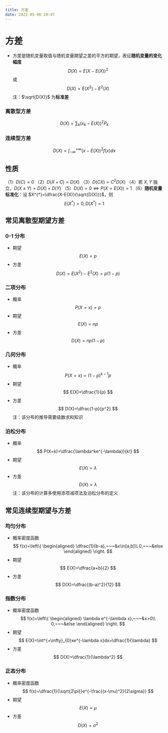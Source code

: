 ```yaml
---
title: 方差
date: 2022-05-06 10:47
---
```

# 方差
* 方差是随机变量取值与随机变量期望之差的平方的期望，表征**随机变量的变化幅度**
$$
D(X)=E(X-E(X))^2
$$
或
$$
D(X)=E(X^2)-E^2(X)
$$
注：$\sqrt{D(X)}$ 为**标准差**
### 离散型方差
$$
D(X)=\sum_k(x_k-E(X))^2P_k
$$
### 连续型方差
$$
D(X)=\int_{-\infty}^{+\infty}(x-E(X))^2f(x)dx
$$
## 性质
（1）$D(C)=0$
（2）$D(X+C)=D(X)$
（3）$D(CX)=C^2D(X)$
（4）若 $X,Y$ 独立，$D(X\pm Y)=D(X)+D(Y)$
（5）$D(X)=0 \Leftrightarrow P(X=E(X))=1$
（6）**随机变量标准化**：设 $X^{*}=\dfrac{X-E(X)}{\sqrt{D(X)}}$，则
$$
E(X^*)=0,D(X^*)=1
$$
## 常见离散型期望方差
### 0-1 分布
* 期望
$$
E(X)=p
$$
* 方差
$$
D(X)=E(X^2)-E^2(X)=p(1-p)
$$
### 二项分布
* 概率
$$
P(X=x)=p
$$
* 期望
$$
E(X)=np
$$
* 方差
$$
D(X)=np(1-p)
$$
### 几何分布
* 概率
$$
P(X=x)=(1-p)^{k-1}p
$$
* 期望
$$
E(X)=\dfrac{1}{p}
$$
* 方差
$$
D(X)=\dfrac{1-p}{p^2}
$$
注：该分布的推导需要级数求和知识
### 泊松分布
* 概率
$$
P(X=k)=\dfrac{\lambda^ke^{-\lambda}}{k!}
$$
* 期望
$$
E(X)=\lambda
$$
* 方差
$$
D(X)=\lambda
$$
注：该分布的计算多使用添项减项法及泊松分布的定义
## 常见连续型期望与方差
### 均匀分布
* 概率密度函数
$$
f(x)=\left\{
\begin{aligned}
\dfrac{1}{b-a},~~~&x\in[a,b]\\
0,~~~&else
\end{aligned}
\right.
$$
* 期望
$$
E(X)=\dfrac{a+b}{2}
$$
* 方差
$$
D(X)=\dfrac{(b-a)^2}{12}
$$
### 指数分布
* 概率密度函数
$$
f(x)=\left\{
\begin{aligned}
\lambda e^{-\lambda x},~~~&x>0\\
0,~~~&else
\end{aligned}
\right.
$$
* 期望
$$
E(X)=\int^{+\infty}_{0}xe^{-\lambda x}dx=\dfrac{1}{\lambda}
$$
* 方差
$$
D(X)=\dfrac{1}{\lambda^2}
$$
### 正态分布
* 概率密度函数
$$
f(x)=\dfrac{1}{\sqrt{2\pi}}e^{-\frac{(x-\mu)^2}{2\sigma}}
$$
* 期望
$$
E(X)=\mu
$$
* 方差
$$
D(X)=\sigma^2
$$